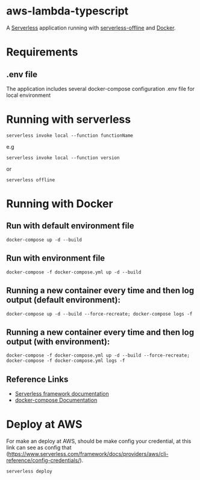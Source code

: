 # aws-lambda-typescript
A [Serverless](https://serverless.com) application running with [serverless-offline](https://www.npmjs.com/package/serverless-offline) and [Docker](https://docker.com/).

# Requirements

## .env file

The application includes several docker-compose configuration .env file for local environment

# Running with serverless

```
serverless invoke local --function functionName
```
e.g

```
serverless invoke local --function version
```
 or
```
serverless offline
```

# Running with Docker

## Run with default environment file

```
docker-compose up -d --build
```

## Run with environment file

```
docker-compose -f docker-compose.yml up -d --build
```

## Running a new container every time and then log output (default environment):

```
docker-compose up -d --build --force-recreate; docker-compose logs -f
```

## Running a new container every time and then log output (with environment):
```
docker-compose -f docker-compose.yml up -d --build --force-recreate; docker-compose -f docker-compose.yml logs -f
```

## Reference Links

+ [Serverless framework documentation](https://serverless.com/framework/docs/)
+ [docker-compose Documentation](https://docs.docker.com/compose/)

# Deploy at AWS

For make an deploy at AWS, should be make config your credential, at this link can see as config that (https://www.serverless.com/framework/docs/providers/aws/cli-reference/config-credentials/).

```
serverless deploy
```

